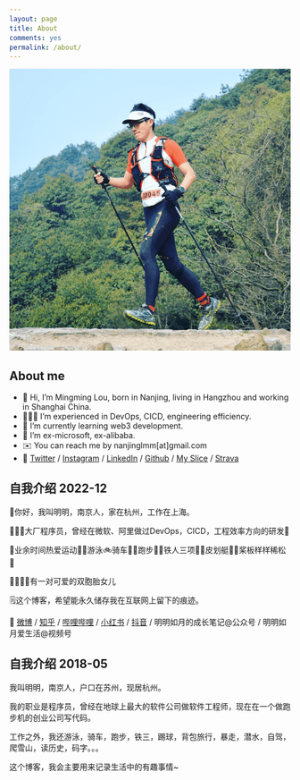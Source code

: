 ```yaml
---
layout: page
title: About
comments: yes
permalink: /about/
---
```

![越野](/images/1-head-trail-640x640.png)

## About me

- 👋 Hi, I’m Mingming Lou, born in Nanjing, living in Hangzhou and working in Shanghai China.
- 👨🏻‍💻 I’m experienced in DevOps, CICD, engineering efficiency.
- 🌱 I’m currently learning web3 development.
- 💞️ I’m ex-microsoft, ex-alibaba.
- ✉️ You can reach me by nanjinglmm[at]gmail.com
- 🔗 [Twitter](https://twitter.com/lmm333) / [Instagram](https://www.instagram.com/mm.lou/) / [LinkedIn](https://www.linkedin.com/in/lmm333) / [Github](https://github.com/lmmsoft) / [My Slice](https://lmmsoft.github.io/slices/) / [Strava](https://www.strava.com/athletes/12181885)

## 自我介绍 2022-12

👋你好，我叫明明，南京人，家在杭州，工作在上海。

👨🏻‍💻大厂程序员，曾经在微软、阿里做过DevOps，CICD，工程效率方向的研发🧩

🚴‍️业余时间热爱运动🏊🏻游泳🚲骑车🏃🏻跑步🚴🏻铁人三项🚣‍♀️皮划艇🏄‍♂️桨板样样稀松🤣

👨‍👩‍👧‍👧有一对可爱的双胞胎女儿

🗒这个博客，希望能永久储存我在互联网上留下的痕迹。

🔗 [微博](https://weibo.com/lmm333) / [知乎](https://www.zhihu.com/people/mm.lou) / [哔哩哔哩](https://space.bilibili.com/385883467) / [小红书](https://www.xiaohongshu.com/user/profile/5a064bbfb1da1471b0adc436) / [抖音](https://www.douyin.com/user/MS4wLjABAAAAuzST05UwbqfZc0sPvVmEcldC9WUXBvSkpZWl33vx_oA) / 明明如月的成长笔记@公众号 / 明明如月爱生活@视频号 

## 自我介绍 2018-05

我叫明明，南京人，户口在苏州，现居杭州。

我的职业是程序员，曾经在地球上最大的软件公司做软件工程师，现在在一个做跑步机的创业公司写代码。

工作之外，我还游泳，骑车，跑步，铁三，踢球，背包旅行，暴走，潜水，自驾，爬雪山，读历史，码字。。。

这个博客，我会主要用来记录生活中的有趣事情~

<script type="text/javascript" id="clustrmaps" src="//clustrmaps.com/map_v2.js?d=4Fxzx4HStaWZjEfkndT9sVSysr4CfHbDHWidS6G0J-I&cl=ffffff&w=a"></script>